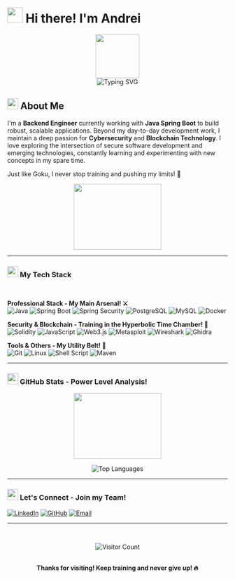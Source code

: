 # <img src="https://media.giphy.com/media/icUEIrjnUuFCWDxFpU/giphy.gif" width="35" height="35" /> Hi there! I'm Andrei

<div align="center">
  <img src="https://media.giphy.com/media/v1.Y2lkPWVjZjA1ZTQ3OXRweW8ydnRieHh4b2x2c2NtcjFubjl5azcweWFtcGs3aHU1em8wcyZlcD12MV9naWZzX3NlYXJjaCZjdD1n/oTjoawKEq3wYD5fKEh/giphy.gif" width="100" height="100" />
  <br/>
  <img src="https://readme-typing-svg.herokuapp.com?font=Fira+Code&size=22&pause=1000&color=FF6B35&center=true&vCenter=true&random=false&width=485&lines=Backend+Engineer+💻;Security+Enthusiast+🛡️;Blockchain+Explorer+⛓️;Powering+up+like+Goku!+⚡" alt="Typing SVG" />
</div>

## <img src="https://media.giphy.com/media/v1.Y2lkPTc5MGI3NjExdWxoMnpoNmg3cDB5MGV0bDFxYmJjNm1raWZocXloYXRhZzBzOWI1MyZlcD12MV9naWZzX3NlYXJjaCZjdD1n/aAbax5anloMNk6TSP9/giphy.gif" width="25" height="25" /> About Me

I'm a **Backend Engineer** currently working with **Java Spring Boot** to build robust, scalable applications. Beyond my day-to-day development work, I maintain a deep passion for **Cybersecurity** and **Blockchain Technology**. I love exploring the intersection of secure software development and emerging technologies, constantly learning and experimenting with new concepts in my spare time.

Just like Goku, I never stop training and pushing my limits! 💪

<div align="center">
  <img src="https://media2.giphy.com/media/v1.Y2lkPTc5MGI3NjExbjF3OGg3bGMwaHNzOXI3emx2MTB1OGVmbTU2Ynprajg1bGg5MDF2NSZlcD12MV9pbnRlcm5hbF9naWZfYnlfaWQmY3Q9Zw/osm7o1nCvv7pR7AyGO/giphy.gif" width="200" height="150" />
</div>

---

### <img src="https://media.giphy.com/media/LmNwrBhejkK9EFP504/giphy.gif" width="25" height="25" /> My Tech Stack

</br>
  
**Professional Stack - My Main Arsenal! ⚔️**  
![Java](https://img.shields.io/badge/Java-%23ED8B00.svg?style=for-the-badge&logo=openjdk&logoColor=white)
![Spring Boot](https://img.shields.io/badge/Spring_Boot-%236DB33F.svg?style=for-the-badge&logo=spring&logoColor=white)
![Spring Security](https://img.shields.io/badge/Spring_Security-%236DB33F.svg?style=for-the-badge&logo=spring&logoColor=white)
![PostgreSQL](https://img.shields.io/badge/PostgreSQL-%23316192.svg?style=for-the-badge&logo=postgresql&logoColor=white)
![MySQL](https://img.shields.io/badge/MySQL-%234479A1.svg?style=for-the-badge&logo=mysql&logoColor=white)
![Docker](https://img.shields.io/badge/Docker-%232496ED.svg?style=for-the-badge&logo=docker&logoColor=white)

**Security & Blockchain - Training in the Hyperbolic Time Chamber! 🚀**  
![Solidity](https://img.shields.io/badge/Solidity-%23363636.svg?style=for-the-badge&logo=solidity&logoColor=white)
![JavaScript](https://img.shields.io/badge/JavaScript-%23F7DF1E.svg?style=for-the-badge&logo=javascript&logoColor=black)
![Web3.js](https://img.shields.io/badge/Web3.js-F16822?style=for-the-badge&logo=web3.js&logoColor=white)
![Metasploit](https://img.shields.io/badge/Metasploit-239120?style=for-the-badge&logo=metasploit&logoColor=white)
![Wireshark](https://img.shields.io/badge/Wireshark-1679A7?style=for-the-badge&logo=wireshark&logoColor=white)
![Ghidra](https://img.shields.io/badge/Ghidra-FF0000?style=for-the-badge&logo=ghidra&logoColor=white)

**Tools & Others - My Utility Belt! 🔧**  
![Git](https://img.shields.io/badge/Git-F05032?style=for-the-badge&logo=git&logoColor=white)
![Linux](https://img.shields.io/badge/Linux-FCC624?style=for-the-badge&logo=linux&logoColor=black)
![Shell Script](https://img.shields.io/badge/Shell_Script-%23121011.svg?style=for-the-badge&logo=gnu-bash&logoColor=white)
![Maven](https://img.shields.io/badge/Maven-C71A36?style=for-the-badge&logo=apache-maven&logoColor=white)

</div>

---

### <img src="https://media.giphy.com/media/5GoVLqeAOo6PK/giphy.gif" width="25" height="25" /> GitHub Stats - Power Level Analysis!

<div align="center">
  <img src="https://media.giphy.com/media/fwbZnTftCXVocKzfxR/giphy.gif" width="200" height="150" />
  <br/>
  
![Top Languages](https://github-readme-stats.vercel.app/api/top-langs/?username=andrei2308&layout=compact&theme=tokyonight&title_color=FF6B35&icon_color=FF6B35&text_color=ffffff&bg_color=0D1117)

</div>

---

### <img src="https://media.giphy.com/media/3oriO0OEd9QIDdllqo/giphy.gif" width="25" height="25" /> Let's Connect - Join my Team!
  
[![LinkedIn](https://img.shields.io/badge/LinkedIn-%230077B5.svg?style=for-the-badge&logo=linkedin&logoColor=white)](https://www.linkedin.com/in/andrei-chitoiu-896248207/)
[![GitHub](https://img.shields.io/badge/GitHub-%23121011.svg?style=for-the-badge&logo=github&logoColor=white)](https://github.com/andrei2308)
[![Email](https://img.shields.io/badge/Email-D14836?style=for-the-badge&logo=gmail&logoColor=white)](mailto:chitoiu.andrei2@yahoo.com)

</div>

---

<div align="center">
  <br/>
  
![Visitor Count](https://visitor-badge.laobi.icu/badge?page_id=andrei2308.andrei2308&color=ff6b35&style=for-the-badge)

</div>

<div align="center">
  <br/>
  <strong>Thanks for visiting! Keep training and never give up! 🔥</strong>
</div>
